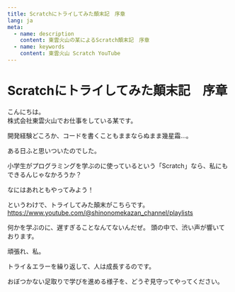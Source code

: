 ```yaml
---
title: Scratchにトライしてみた顛末記　序章
lang: ja
meta:
  - name: description
    content: 東雲火山の某によるScratch顛末記　序章
  - name: keywords
    content: 東雲火山 Scratch YouTube
---
```


# Scratchにトライしてみた顛末記　序章

こんにちは。  
株式会社東雲火山でお仕事をしている某です。

開発経験どころか、コードを書くこともままならぬまま幾星霜…。

ある日ふと思いついたのでした。

小学生がプログラミングを学ぶのに使っているという「Scratch」なら、私にもできるんじゃなかろうか？

なにはあれともやってみよう！

というわけで、トライしてみた顛末がこちらです。  
https://www.youtube.com/@shinonomekazan_channel/playlists

何かを学ぶのに、遅すぎることなんてないんだぜ。
頭の中で、渋い声が響いております。

頑張れ、私。

トライ＆エラーを繰り返して、人は成長するのです。

おぼつかない足取りで学びを進める様子を、どうぞ見守ってやってください。